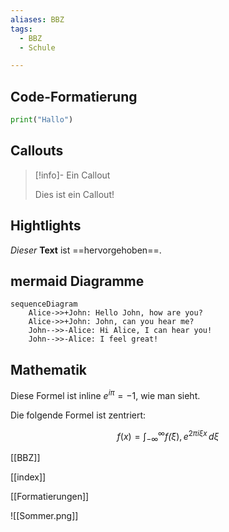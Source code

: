 ```yaml
---
aliases: BBZ
tags:
  - BBZ
  - Schule

---
```


## Code-Formatierung

```python
print("Hallo")
```

## Callouts

> [!info]- Ein Callout
> 
> Dies ist ein Callout!

## Hightlights

_Dieser_ __Text__ ist ==hervorgehoben==.

## mermaid Diagramme

```mermaid
sequenceDiagram
    Alice->>+John: Hello John, how are you?
    Alice->>+John: John, can you hear me?
    John-->>-Alice: Hi Alice, I can hear you!
    John-->>-Alice: I feel great!
```

## Mathematik

Diese Formel ist inline $e^{i\pi} = -1$, wie man sieht.

Die folgende Formel ist zentriert:

$$
f(x) = \int_{-\infty}^\infty
    f\hat(\xi),e^{2 \pi i \xi x}
    \,d\xi
$$

[[BBZ]]

[[index]]

[[Formatierungen]]

![[Sommer.png]]